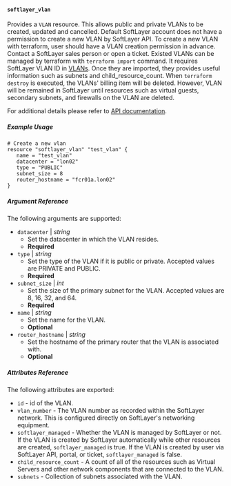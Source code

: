 #### `softlayer_vlan`

Provides a `VLAN` resource. This allows public and private VLANs to be created, updated and cancelled. Default SoftLayer account does not have a permission to create a new VLAN by SoftLayer API. To create a new VLAN with 
terraform, user should have a VLAN creation permission in advance. Contact a SoftLayer sales person or open a ticket.
Existed VLANs can be managed by terraform with `terraform import` command. It requires SoftLayer VLAN ID in [VLANs](https://control.softlayer.com/network/vlans). 
Once they are imported, they provides useful information such as subnets and child_resource_count. When `terraform destroy`
is executed, the VLANs' billing item will be deleted. However, VLAN will be remained in SoftLayer until resources such as 
virtual guests, secondary subnets, and firewalls on the VLAN are deleted. 

For additional details please refer to [API documentation](http://sldn.softlayer.com/reference/datatypes/SoftLayer_Network_Vlan).

##### Example Usage

```hcl
# Create a new vlan
resource "softlayer_vlan" "test_vlan" {
   name = "test_vlan"
   datacenter = "lon02"
   type = "PUBLIC"
   subnet_size = 8
   router_hostname = "fcr01a.lon02"
}
```

##### Argument Reference

The following arguments are supported:

* `datacenter` | *string*
    * Set the datacenter in which the VLAN resides.
    * **Required**
* `type` | *string*
    * Set the type of the VLAN if it is public or private. Accepted values are PRIVATE and PUBLIC.
    * **Required**
* `subnet_size` | *int*
    * Set the size of the primary subnet for the VLAN. Accepted values are 8, 16, 32, and 64.
    * **Required** 
* `name` | *string*
    * Set the name for the VLAN.
    * **Optional**
* `router_hostname` | *string*
    * Set the hostname of the primary router that the VLAN is associated with.
    * **Optional**

##### Attributes Reference

The following attributes are exported:

* `id` - id of the VLAN.
* `vlan_number` - The VLAN number as recorded within the SoftLayer network. This is configured directly on SoftLayer's networking equipment.
* `softlayer_managed` - Whether the VLAN is managed by SoftLayer or not. If the VLAN is created by SoftLayer automatically while other
 resources are created, `softlayer_managed` is true. If the VLAN is created by user via SoftLayer API, portal, or ticket, `softlayer_managed`
 is false.
* `child_resource_count` - A count of all of the resources such as Virtual Servers and other network components that are connected to the VLAN. 
* `subnets` - Collection of subnets associated with the VLAN.
